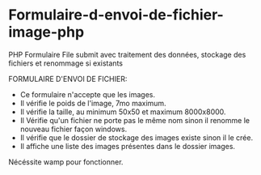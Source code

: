 # Formulaire-d-envoi-de-fichier-image-php
PHP Formulaire File submit avec traitement des données, stockage des fichiers et renommage si existants

FORMULAIRE D'ENVOI DE FICHIER:

- Ce formulaire n'accepte que les images.
- Il vérifie le poids de l'image, 7mo maximum.
- Il vérifie la taille, au minimum 50x50 et maximum 8000x8000.
- Il Vérifie qu'un fichier ne porte pas le même nom sinon il renomme le nouveau fichier façon windows.
- Il vérifie que le dossier de stockage des images existe sinon il le crée.
- Il affiche une liste des images présentes dans le dossier images.

Nécéssite wamp pour fonctionner.

